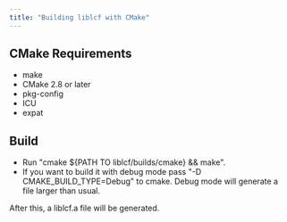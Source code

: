 ```yaml
---
title: "Building liblcf with CMake"
---
```

## CMake Requirements

-   make
-   CMake 2.8 or later
-   pkg-config
-   ICU
-   expat

## Build

-   Run "cmake \${PATH TO liblcf/builds/cmake} && make".
-   If you want to build it with debug mode pass "-D CMAKE_BUILD_TYPE=Debug" to cmake. Debug mode will generate a file larger than usual.

After this, a liblcf.a file will be generated.
